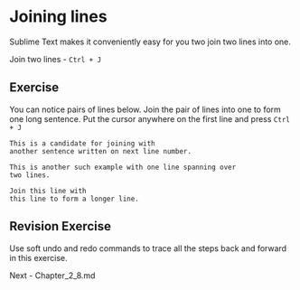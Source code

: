 Joining lines
==============

Sublime Text makes it conveniently easy for you two join two lines into one.

Join two lines - `Ctrl + J`

Exercise
---------

You can notice pairs of lines below. Join the pair of lines into one to form 
one long sentence. Put the cursor anywhere on the first line and press
`Ctrl + J`

```
This is a candidate for joining with
another sentence written on next line number.

This is another such example with one line spanning over
two lines.

Join this line with
this line to form a longer line.
```

Revision Exercise
------------------

Use soft undo and redo commands to trace all the steps back and forward in this
exercise.

Next - Chapter_2_8.md
